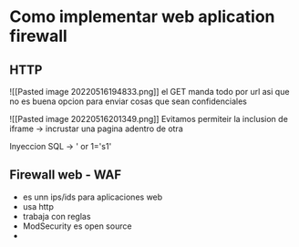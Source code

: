 # Como implementar web aplication firewall

## HTTP
![[Pasted image 20220516194833.png]]
el GET manda todo por url asi que no es buena opcion para enviar cosas que sean confidenciales

![[Pasted image 20220516201349.png]]
Evitamos permiteir la inclusion de iframe -> incrustar una pagina adentro de otra

 Inyeccion SQL -> ' or 1='s1'

## Firewall web - WAF
- es unn ips/ids para aplicaciones web
- usa http
- trabaja con reglas
- ModSecurity es open source
- 

